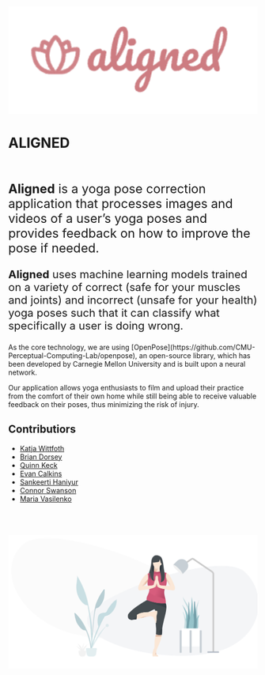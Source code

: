 
<div align="center">
    <img src="code/aligned/app/static/images/aligned_logo.png",style="height:50px;">
</div>

# ALIGNED
<br>
<p style="font-size: 25px"> <b>Aligned</b> is a yoga pose correction application that processes images and videos of a user’s yoga poses and provides feedback on how to improve the pose if needed.</p>
<p style="font-size:22px"> <b>Aligned</b> uses machine learning models trained on a variety of correct (safe for your muscles and joints) and incorrect (unsafe for your health) yoga poses such that it can classify what specifically a user is doing wrong. </p>
<p>As the core technology, we are using [OpenPose](https://github.com/CMU-Perceptual-Computing-Lab/openpose), an open-source library, which has been developed by Carnegie Mellon University and is built upon a neural network. </p>

<p>Our application allows yoga enthusiasts to film and upload their practice from the comfort of their own home while still being able to receive valuable feedback on their poses, thus minimizing the risk of injury. </p>

## __Contributiors__
* [Katja Wittfoth](https://github.com/katjawittfoth)
* [Brian Dorsey](https://github.com/bdorsey2)
* [Quinn Keck](https://github.com/keck343)
* [Evan Calkins](https://github.com/ecalkins)
* [Sankeerti Haniyur](https://github.com/skhaniyur)
* [Connor Swanson](https://github.com/conswanson)
* [Maria Vasilenko](https://github.com/mashamasha)

<br>
<br>
<br>
<img src="code/aligned/app/static/images/aligned_pic.png">


<!--# product-analytics-group-project-group10
product-analytics-group-project-group10 created by GitHub Classroom
>>>>>>> a34d89dd9fe23c79bebf03380dead843bc60e092-->

